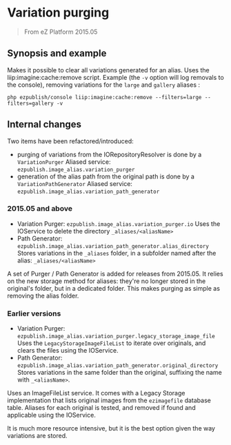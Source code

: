 # Variation purging

> From eZ Platform 2015.05

## Synopsis and example

Makes it possible to clear all variations generated for an alias. Uses the liip:imagine:cache:remove script.
Example (the `-v` option will log removals to the console), removing variations for the `large` and `gallery` aliases :

```shell
php ezpublish/console liip:imagine:cache:remove --filters=large --filters=gallery -v
```

## Internal changes

Two items have been refactored/introduced:
- purging of variations from the IORepositoryResolver is done by a `VariationPurger`
  Aliased service: `ezpublish.image_alias.variation_purger`
- generation of the alias path from the original path is done by a `VariationPathGenerator`
  Aliased service: `ezpublish.image_alias.variation_path_generator`

### 2015.05 and above

- Variation Purger: `ezpublish.image_alias.variation_purger.io`
  Uses the IOService to delete the directory `_aliases/<aliasName>`
- Path Generator: `ezpublish.image_alias.variation_path_generator.alias_directory`
  Stores variations in the `_aliases` folder, in a subfolder named after the alias: `_aliases/<aliasName>`

A set of Purger / Path Generator is added for releases from 2015.05. It relies on the new storage method for aliases:
they're no longer stored in the original's folder, but in a dedicated folder. This makes purging as simple as removing
the alias folder.

### Earlier versions

- Variation Purger: `ezpublish.image_alias.variation_purger.legacy_storage_image_file`
  Uses the `LegacyStorageImageFileList` to iterate over originals, and clears the files using the IOService.
- Path Generator: `ezpublish.image_alias.variation_path_generator.original_directory`
  Stores variations in the same folder than the original, suffixing the name with `_<aliasName>`.

Uses an ImageFileList service. It comes with a Legacy Storage implementation that lists original images from the
`ezimagefile` database table. Aliases for each original is tested, and removed if found and applicable using the IOService.

It is much more resource intensive, but it is the best option given the way variations are stored.
